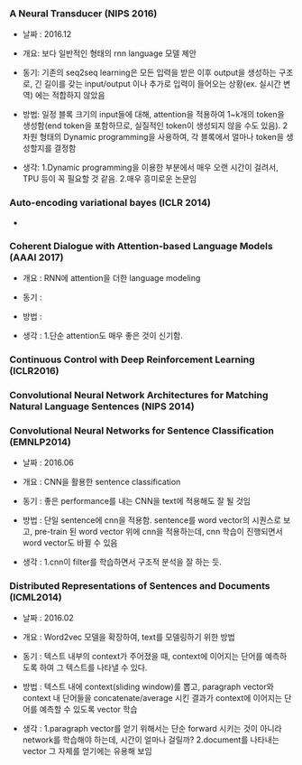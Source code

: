 ### A Neural Transducer (NIPS 2016) ###
- 날짜 : 2016.12

- 개요: 보다 일반적인 형태의 rnn language 모델 제안

- 동기: 기존의 seq2seq learning은 모든 입력을 받은 이후 output을 생성하는 구조로, 긴 길이를 갖는 input/output 이나 추가로 입력이 들어오는 상황(ex. 실시간 변역) 에는 적합하지 않았음

- 방법: 일정 블록 크기의 input들에 대해, attention을 적용하여 1~k개의 token을 생성함(end token을 포함하므로, 실질적인 token이 생성되지 않을 수도 있음). 2차원 형태의 Dynamic programming을 사용하여, 각 블록에서 얼마나 token을 생성할지를 결정함

- 생각: 1.Dynamic programming을 이용한 부분에서 매우 오랜 시간이 걸려서, TPU 등이 꼭 필요할 것 같음. 2.매우 흥미로운 논문임

### Auto-encoding variational bayes (ICLR 2014) ###
-
### Coherent Dialogue with Attention-based Language Models (AAAI 2017)
- 개요 : RNN에 attention을 더한 language modeling

- 동기 : 

- 방법 : 

- 생각 : 1.단순 attention도 매우 좋은 것이 신기함.

### Continuous Control with Deep Reinforcement Learning (ICLR2016)


### Convolutional Neural Network Architectures for Matching Natural Language Sentences (NIPS 2014)

### Convolutional Neural Networks for Sentence Classification (EMNLP2014) ###
- 날짜 : 2016.06

- 개요 : CNN을 활용한 sentence classification

- 동기 : 좋은 performance를 내는 CNN을 text에 적용해도 잘 될 것임

- 방법 : 단일 sentence에 cnn을 적용함. sentence를 word vector의 시퀀스로 보고, pre-train 된 word vector 위에 cnn을 적용하는데, cnn 학습이 진행되면서 word vector도 바뀔 수 있음

- 생각 : 1.cnn이 filter를 학습하면서 구조적 분석을 잘 하는 듯.



### Distributed Representations of Sentences and Documents (ICML2014) ###
- 날짜 : 2016.02

- 개요 : Word2vec 모델을 확장하여, text를 모델링하기 위한 방법

- 동기 : 텍스트 내부의 context가 주어졌을 때, context에 이어지는 단어를 예측하도록 하여 그 텍스트를 나타낼 수 있다.

- 방법 : 텍스트 내에 context(sliding window)를 뽑고, paragraph vector와 context 내 단어들을 concatenate/average 시킨 결과가 context에 이어지는 단어를 예측할 수 있도록 vector 학습

- 생각 : 1.paragraph vector를 얻기 위해서는 단순 forward 시키는 것이 아니라 network를 학습해야 하는데, 시간이 얼마나 걸릴까? 2.document를 나타내는 vector 그 자체를 얻기에는 유용해 보임



